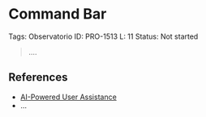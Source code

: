 # Command Bar

Tags: Observatorio
ID: PRO-1513
L: 11
Status: Not started

> ….
> 

## References

- [AI-Powered User Assistance](https://www.commandbar.com/)
- …